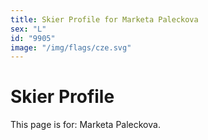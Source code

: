 ```yaml
---
title: Skier Profile for Marketa Paleckova
sex: "L"
id: "9905"
image: "/img/flags/cze.svg" 
---
```


# Skier Profile

This page is for: Marketa Paleckova.
    